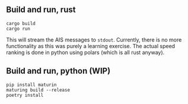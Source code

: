 ## Build and run, rust
```
cargo build
cargo run
```
This will stream the AIS messages to `stdout`. Currently, there is no more functionality as this was purely a learning
exercise. The actual speed ranking is done in python using polars (which is all rust anyway).

## Build and run, python (WIP)
```
pip install maturin
maturing build --release
poetry install
```